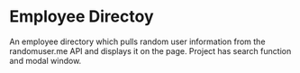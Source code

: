 # Employee Directoy
An employee directory which pulls random user information from the randomuser.me API and displays it on the page.
Project has search function and modal window.
